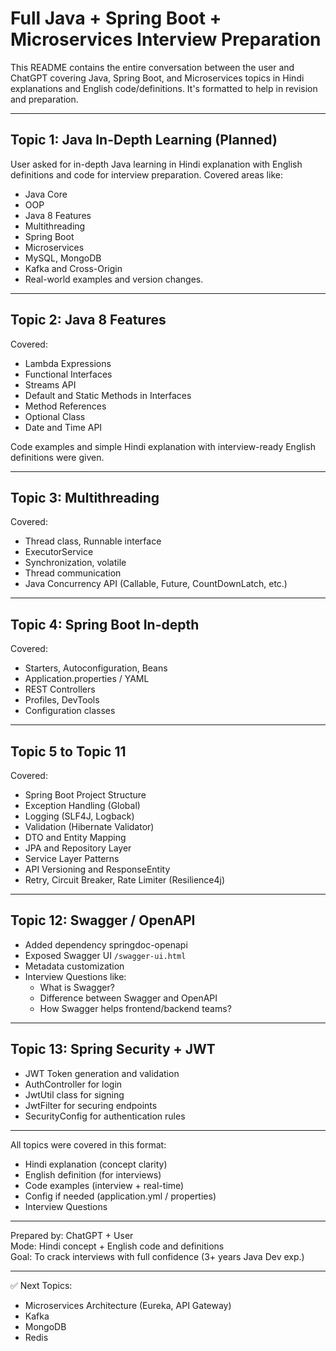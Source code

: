 
# Full Java + Spring Boot + Microservices Interview Preparation

This README contains the entire conversation between the user and ChatGPT covering Java, Spring Boot, and Microservices topics in Hindi explanations and English code/definitions. It's formatted to help in revision and preparation.

---

## Topic 1: Java In-Depth Learning (Planned)
User asked for in-depth Java learning in Hindi explanation with English definitions and code for interview preparation. Covered areas like:
- Java Core
- OOP
- Java 8 Features
- Multithreading
- Spring Boot
- Microservices
- MySQL, MongoDB
- Kafka and Cross-Origin
- Real-world examples and version changes.

---

## Topic 2: Java 8 Features
Covered:
- Lambda Expressions
- Functional Interfaces
- Streams API
- Default and Static Methods in Interfaces
- Method References
- Optional Class
- Date and Time API

Code examples and simple Hindi explanation with interview-ready English definitions were given.

---

## Topic 3: Multithreading
Covered:
- Thread class, Runnable interface
- ExecutorService
- Synchronization, volatile
- Thread communication
- Java Concurrency API (Callable, Future, CountDownLatch, etc.)

---

## Topic 4: Spring Boot In-depth
Covered:
- Starters, Autoconfiguration, Beans
- Application.properties / YAML
- REST Controllers
- Profiles, DevTools
- Configuration classes

---

## Topic 5 to Topic 11
Covered:
- Spring Boot Project Structure
- Exception Handling (Global)
- Logging (SLF4J, Logback)
- Validation (Hibernate Validator)
- DTO and Entity Mapping
- JPA and Repository Layer
- Service Layer Patterns
- API Versioning and ResponseEntity
- Retry, Circuit Breaker, Rate Limiter (Resilience4j)

---

## Topic 12: Swagger / OpenAPI
- Added dependency springdoc-openapi
- Exposed Swagger UI `/swagger-ui.html`
- Metadata customization
- Interview Questions like:
  - What is Swagger?
  - Difference between Swagger and OpenAPI
  - How Swagger helps frontend/backend teams?

---

## Topic 13: Spring Security + JWT
- JWT Token generation and validation
- AuthController for login
- JwtUtil class for signing
- JwtFilter for securing endpoints
- SecurityConfig for authentication rules

---

All topics were covered in this format:
- Hindi explanation (concept clarity)
- English definition (for interviews)
- Code examples (interview + real-time)
- Config if needed (application.yml / properties)
- Interview Questions

---

Prepared by: ChatGPT + User  
Mode: Hindi concept + English code and definitions  
Goal: To crack interviews with full confidence (3+ years Java Dev exp.)

---

✅ Next Topics:  
- Microservices Architecture (Eureka, API Gateway)  
- Kafka  
- MongoDB  
- Redis  
